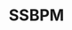 ---
title: SSBPM
crosslinks:
- smashbros
- youtubefactsbot
- livven
- u_imguralbumbot
- youtubot
- SSBM
- customsmash
- smashgifs
- john_yukis_bots
- Games
- alotabot
- NewPMDT
- HighQualityGifs
- MassdropBot
- Kappa
- ManningPlace
- Twitch
- replayhut
- csgobetting
- autourbanbot
---